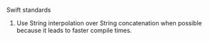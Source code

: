 Swift standards

1. Use String interpolation over String concatenation when possible because it leads to faster compile times.
